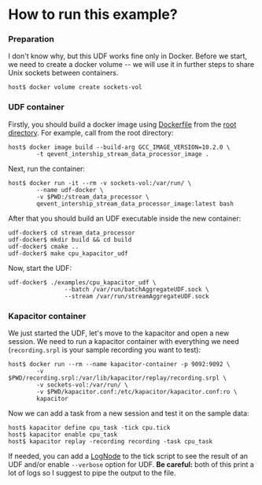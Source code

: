 # How to run this example?

### Preparation

I don't know why, but this UDF works fine only in Docker. Before we start, we 
need to create a docker volume -- we will use it in further steps to share 
Unix sockets between containers.

```terminal
host$ docker volume create sockets-vol
```

### UDF container

Firstly, you should build a docker image using [Dockerfile](../../Dockerfile) 
from the [root directory](../..). For example, call from the root directory:

```terminal
host$ docker image build --build-arg GCC_IMAGE_VERSION=10.2.0 \
        -t qevent_intership_stream_data_processor_image .
```

Next, run the container:

```terminal
host$ docker run -it --rm -v sockets-vol:/var/run/ \
        --name udf-docker \
        -v $PWD:/stream_data_processor \
        qevent_intership_stream_data_processor_image:latest bash
```

After that you should build an UDF executable inside the new container:

```terminal
udf-docker$ cd stream_data_processor
udf-docker$ mkdir build && cd build
udf-docker$ cmake ..
udf-docker$ make cpu_kapacitor_udf
```

Now, start the UDF:

```terminal
udf-docker$ ./examples/cpu_kapacitor_udf \
                --batch /var/run/batchAggregateUDF.sock \
                --stream /var/run/streamAggregateUDF.sock
```

### Kapacitor container

We just started the UDF, let's move to the kapacitor and open a new session. 
We need to run a kapacitor container with everything we need (`recording.srpl`
is your sample recording you want to test):

```terminal
host$ docker run --rm --name kapacitor-container -p 9092:9092 \
        -v $PWD/recording.srpl:/var/lib/kapacitor/replay/recording.srpl \
        -v sockets-vol:/var/run/ \
        -v $PWD/kapacitor.conf:/etc/kapacitor/kapacitor.conf:ro \
        kapacitor
```

Now we can add a task from a new session and test it on the sample data:

```terminal
host$ kapacitor define cpu_task -tick cpu.tick
host$ kapacitor enable cpu_task
host$ kapacitor replay -recording recording -task cpu_task
```

If needed, you can add a 
[LogNode](https://docs.influxdata.com/kapacitor/v1.5/nodes/log_node/) to the 
tick script to see the result of an UDF and/or enable `--verbose` option for
UDF. **Be careful:** both of this print a lot of logs so I suggest to pipe the 
output to the file.
